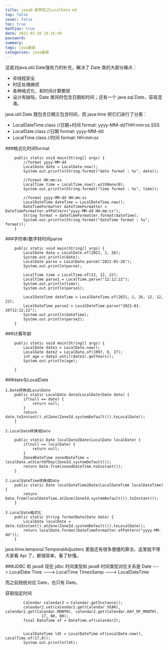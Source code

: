 ```yaml
---
title: java8-新特性之LocalDate.md
top: false
cover: false
toc: true
mathjax: true
date: 2022-03-20 18:16:49
password:
summary:
tags: java基础
categories: java基础
---
```

这是对java.util.Date强有力的补充，解决了 Date 类的大部分痛点：

- 非线程安全
- 时区处理麻烦
- 各种格式化、和时间计算繁琐
- 设计有缺陷，Date 类同时包含日期和时间；还有一个 java.sql.Date，容易混淆。


java.util.Date 既包含日期又包含时间，而 java.time 把它们进行了分离：
- LocalDateTime.class //日期+时间 format: yyyy-MM-ddTHH:mm:ss.SSS
- LocalDate.class //日期 format: yyyy-MM-dd
- LocalTime.class //时间 format: HH:mm:ss



###格式化时间format
~~~
    public static void main(String[] args) {
        //format yyyy-MM-dd
        LocalDate date = LocalDate.now();
        System.out.println(String.format("date format : %s", date));

        //format HH:mm:ss
        LocalTime time = LocalTime.now().withNano(0);
        System.out.println(String.format("time format : %s", time));

        //format yyyy-MM-dd HH:mm:ss
        LocalDateTime dateTime = LocalDateTime.now();
        DateTimeFormatter dateTimeFormatter = DateTimeFormatter.ofPattern("yyyy-MM-dd HH:mm:ss");
        String format = dateTimeFormatter.format(dateTime);
        System.out.println(String.format("dateTime format : %s", format));
    }
~~~

###字符串/数字转时间parse
~~~
    public static void main(String[] args) {
        LocalDate date = LocalDate.of(2021, 1, 26);
        System.out.println(date);
        LocalDate parse = LocalDate.parse("2021-01-26");
        System.out.println(parse);

        LocalTime time = LocalTime.of(12, 12, 22);
        LocalTime parse1 = LocalTime.parse("12:12:22");
        System.out.println(time);
        System.out.println(parse1);

        LocalDateTime dateTime = LocalDateTime.of(2021, 1, 26, 12, 12, 22);
        LocalDateTime parse2 = LocalDateTime.parse("2021-01-26T12:12:22");
        System.out.println(dateTime);
        System.out.println(parse2);
    }
~~~




###计算年龄
~~~
    public static void main(String[] args) {
        LocalDate date1 = LocalDate.now();
        LocalDate date2 = LocalDate.of(1997, 6, 27);
        int age = date2.until(date1).getYears();
        System.out.println(age);

    }
~~~


###date与LocalDate
~~~
1.Date转换成LocalDate
    public static LocalDate date2LocalDate(Date date) {
        if(null == date) {
            return null;
        }
        return date.toInstant().atZone(ZoneId.systemDefault()).toLocalDate();
    }

2.LocalDate转换成Date

    public static Date localDate2Date(LocalDate localDate) {
        if(null == localDate) {
            return null;
        }
        ZonedDateTime zonedDateTime = localDate.atStartOfDay(ZoneId.systemDefault());
        return Date.from(zonedDateTime.toInstant());
    }

2.LocalDateTime转换成Date
    public static Date localDateTime2Date(LocalDateTime localDateTime) {
        return Date.from(localDateTime.atZone(ZoneId.systemDefault()).toInstant());
    }

3.LocalDate格式化
    public static String formatDate(Date date) {
        LocalDate localDate = date.toInstant().atZone(ZoneId.systemDefault()).toLocalDate();
        return localDate.format(DateTimeFormatter.ofPattern("yyyy-MM-dd"));
    }
~~~


java.time.temporal.TemporalAdjusters 里面还有很多便捷的算法，这里就不带大家看 Api 了，都很简单，看了秒懂。



###JDBC 和 java8
现在 jdbc 时间类型和 java8 时间类型对应关系是
Date ---> LocalDate
Time ---> LocalTime
TimesSamp ---> LocalDateTime

而之前统统对应 Date，也只有 Date。



获取指定时间
~~~
        Calendar calendar2 = Calendar.getInstance();
        calendar2.set(calendar2.get(Calendar.YEAR), calendar2.get(Calendar.MONTH), calendar2.get(Calendar.DAY_OF_MONTH),
                17, 00, 00);
        final DateTime of = DateTime.of(calendar2);


        LocalDateTime ldt = LocalDateTime.of(LocalDate.now(), LocalTime.of(17,0));
        System.out.println(ldt);
~~~
